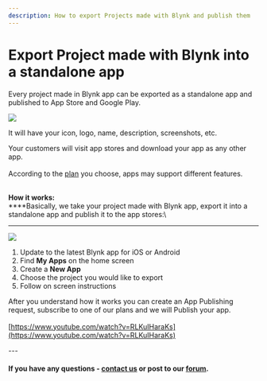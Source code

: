 ```yaml
---
description: How to export Projects made with Blynk and publish them
---
```


# Export Project made with Blynk into a standalone app

Every project made in Blynk app can be exported as a standalone app and published to App Store and Google Play.&#x20;

![](https://uploads.intercomcdn.com/i/o/19372603/37544556c7d1057287d39ae3/File1488577072210)

It will have your icon, logo, name, description, screenshots, etc.

Your customers will visit app stores and download your app as any other app.\
\
According to the [plan](https://www.blynk.io/plans/) you choose, apps may support different features.&#x20;

\
**How it works:**\
****Basically, we take your project made with Blynk app, export it into a standalone app and publish it to the app stores:\
****

![](https://uploads.intercomcdn.com/i/o/19373879/dcae51dc3ed93da1aa27faf0/File1488578555491)

1. Update to the latest Blynk app for iOS or Android
2. &#x20;Find **My Apps** on the home screen
3. Create a **New App**
4. Choose the project you would like to export
5. Follow on screen instructions

After you understand how it works you can create an App Publishing request, subscribe to one of our plans and we will Publish your app.\
\
[https://www.youtube.com/watch?v=RLKuIHaraKs](https://www.youtube.com/watch?v=RLKuIHaraKs)

\---

#### If you have any questions - [contact us](mailto://iot@blynk.cc) or post to our [forum](https://community.blynk.cc/). <a href="#if-you-have-any-questions---contact-us-or-post-to-our-forum" id="if-you-have-any-questions---contact-us-or-post-to-our-forum"></a>
